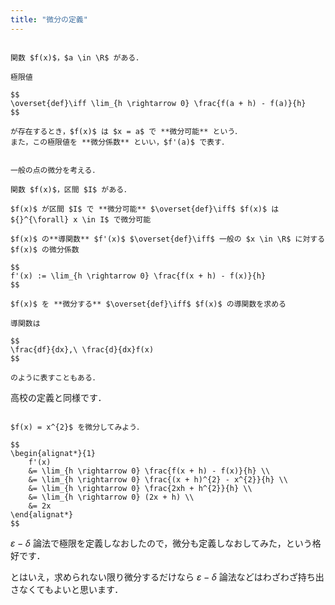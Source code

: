 ```yaml
---
title: "微分の定義"
---
```


~~~definition:微分係数

関数 $f(x)$，$a \in \R$ がある．

極限値

$$
\overset{def}\iff \lim_{h \rightarrow 0} \frac{f(a + h) - f(a)}{h}
$$

が存在するとき，$f(x)$ は $x = a$ で **微分可能** という．  
また，この極限値を **微分係数** といい，$f'(a)$ で表す．

~~~

~~~definition:導関数

一般の点の微分を考える．

関数 $f(x)$，区間 $I$ がある．

$f(x)$ が区間 $I$ で **微分可能** $\overset{def}\iff$ $f(x)$ は ${}^{\forall} x \in I$ で微分可能

$f(x)$ の**導関数** $f'(x)$ $\overset{def}\iff$ 一般の $x \in \R$ に対する $f(x)$ の微分係数

$$
f'(x) := \lim_{h \rightarrow 0} \frac{f(x + h) - f(x)}{h}
$$

$f(x)$ を **微分する** $\overset{def}\iff$ $f(x)$ の導関数を求める

導関数は

$$
\frac{df}{dx},\ \frac{d}{dx}f(x)
$$

のように表すこともある．

~~~

高校の定義と同様です．

```spoiler:open:例

$f(x) = x^{2}$ を微分してみよう．

$$
\begin{alignat*}{1}
    f'(x)
    &= \lim_{h \rightarrow 0} \frac{f(x + h) - f(x)}{h} \\
    &= \lim_{h \rightarrow 0} \frac{(x + h)^{2} - x^{2}}{h} \\
    &= \lim_{h \rightarrow 0} \frac{2xh + h^{2}}{h} \\
    &= \lim_{h \rightarrow 0} (2x + h) \\
    &= 2x
\end{alignat*}
$$

```

$\varepsilon - \delta$ 論法で極限を定義しなおしたので，微分も定義しなおしてみた，という格好です．

とはいえ，求められない限り微分するだけなら $\varepsilon - \delta$ 論法などはわざわざ持ち出さなくてもよいと思います．
